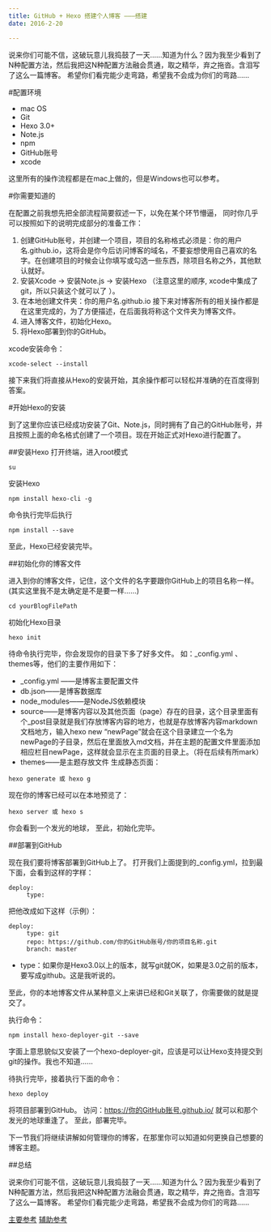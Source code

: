 ```yaml
---
title: GitHub + Hexo 搭建个人博客 ———搭建
date: 2016-2-20

---
```

说来你们可能不信，这破玩意儿我捣鼓了一天……知道为什么？因为我至少看到了N种配置方法，然后我把这N种配置方法融会贯通，取之精华，弃之拖沓。含泪写了这么一篇博客。
希望你们看完能少走弯路，希望我不会成为你们的弯路……

<!--more-->

#配置环境

- mac OS
- Git
- Hexo 3.0+
- Note.js
- npm
- GitHub账号
- xcode

这里所有的操作流程都是在mac上做的，但是Windows也可以参考。

#你需要知道的

在配置之前我想先把全部流程简要叙述一下，以免在某个环节懵逼， 同时你几乎可以按照如下的说明完成部分的准备工作：
1.  创建GitHub账号，并创建一个项目，项目的名称格式必须是：你的用户名.github.io，这将会是你今后访问博客的域名，不要妄想使用自己喜欢的名字。在创建项目的时候会让你填写或勾选一些东西，除项目名称之外，其他默认就好。
2.  安装Xcode -> 安装Note.js -> 安装Hexo （注意这里的顺序, xcode中集成了git，所以只装这个就可以了 ）。
3.  在本地创建文件夹：你的用户名.github.io 接下来对博客所有的相关操作都是在这里完成的，为了方便描述，在后面我将称这个文件夹为博客文件。
4.  进入博客文件，初始化Hexo。
5.  将Hexo部署到你的GitHub。

xcode安装命令：

```
xcode-select --install
```



接下来我们将直接从Hexo的安装开始，其余操作都可以轻松并准确的在百度得到答案。


#开始Hexo的安装

到了这里你应该已经成功安装了Git、Note.js，同时拥有了自己的GitHub账号，并且按照上面的命名格式创建了一个项目。现在开始正式对Hexo进行配置了。

##安装Hexo
打开终端，进入root模式
```
su
```
安装Hexo
```
npm install hexo-cli -g
```
命令执行完毕后执行
```
npm install --save
```
至此，Hexo已经安装完毕。

##初始化你的博客文件

进入到你的博客文件，记住，这个文件的名字要跟你GitHub上的项目名称一样。(其实这里我不是太确定是不是要一样……)
```
cd yourBlogFilePath
```
初始化Hexo目录
```
hexo init
```
待命令执行完毕，你会发现你的目录下多了好多文件。
如：_config.yml 、themes等，他们的主要作用如下：

- _config.yml ——是博客主要配置文件
- db.json——是博客数据库
- node_modules——是NodeJS依赖模块
- source——是博客内容以及其他页面（page）存在的目录，这个目录里面有个_post目录就是我们存放博客内容的地方，也就是存放博客内容markdown文档地方，输入hexo new “newPage”就会在这个目录建立一个名为newPage的子目录，然后在里面放入md文档，并在主题的配置文件里面添加相应栏目newPage，这样就会显示在主页面的目录上。（将在后续有所mark）
- themes——是主题存放文件
  生成静态页面：
```
hexo generate 或 hexo g
```

现在你的博客已经可以在本地预览了：
```
hexo server 或 hexo s
```
你会看到一个发光的地球，
至此，初始化完毕。

##部署到GitHub

现在我们要将博客部署到GitHub上了。
打开我们上面提到的_config.yml，拉到最下面，会看到这样的字样：
```
deploy:
     type:
```
把他改成如下这样（示例）：
```
deploy:
     type: git 
     repo: https://github.com/你的GitHub账号/你的项目名称.git
     branch: master
```

- type：如果你是Hexo3.0以上的版本，就写git就OK，如果是3.0之前的版本，要写成github。这是我听说的。

至此，你的本地博客文件从某种意义上来讲已经和Git关联了，你需要做的就是提交了。

执行命令：
```
npm install hexo-deployer-git --save
```
字面上意思貌似又安装了一个hexo-deployer-git，应该是可以让Hexo支持提交到git的操作。我也不知道……

待执行完毕，接着执行下面的命令：
```
hexo deploy
```
将项目部署到GitHub。
访问：https://你的GitHub账号.github.io/ 就可以和那个发光的地球重逢了。
至此，部署完毕。

下一节我们将继续讲解如何管理你的博客，在那里你可以知道如何更换自己想要的博客主题。


##总结

说来你们可能不信，这破玩意儿我捣鼓了一天……知道为什么？因为我至少看到了N种配置方法，然后我把这N种配置方法融会贯通，取之精华，弃之拖沓。含泪写了这么一篇博客。
希望你们看完能少走弯路，希望我不会成为你们的弯路……

[主要参考](http://blog.csdn.net/u010053344/article/details/50689446)
[辅助参考](http://www.jianshu.com/p/465830080ea9)









